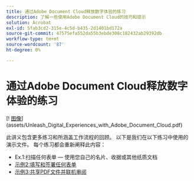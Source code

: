 ```yaml
---
title: 通过Adobe Document Cloud释放数字体验的练习
description: 了解一些使用Adobe Document Cloud的技巧和提示
solution: Acrobat
exl-id: 5fab3cd2-315e-4c5d-b435-2d1401bd172a
source-git-commit: 47575efa552da55b3ebde308c182432ab29392db
workflow-type: tm+mt
source-wordcount: '87'
ht-degree: 0%

---
```


# 通过Adobe Document Cloud释放数字体验的练习

[! [图像](assets/rebrand.png)](assets/Unleash_Digital_Experiences_with_Adobe_Document_Cloud.pdf)

此讲义包含更多练习和所涵盖工作流程的回顾。 以下是我们在以下练习中使用的演示文件。 每个练习都会重新阐释此内容：

* Ex.1:扫描任何表单 — 使用您自己的名片、收据或其他纸质文档
* [示例2:填写和签署任何表单](assets/03_FillSignScan.zip)
* [示例3:共享PDF文件并联机审阅](assets/01_Review.zip)
